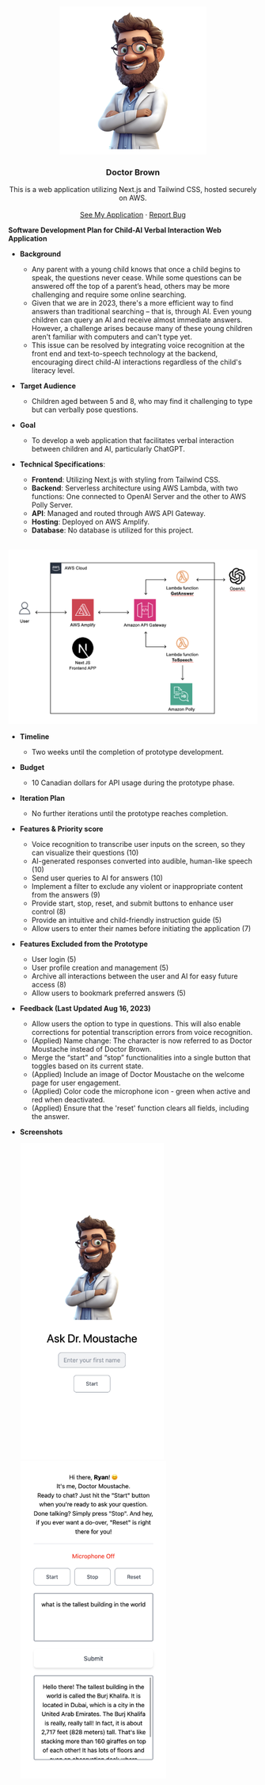 <div align="center">

  <img width="298" alt="doctor brown" src="./public/doctor_moustache.jpg">

  <h3 align="center">Doctor Brown</h3>
  <p align="center">
    This is a web application utilizing Next.js and Tailwind CSS, hosted securely on AWS.
    <br />
    <br />
    <a href="/">See My Application</a>
    ·
    <a href="/">Report Bug</a>
  </p>
</div>

**Software Development Plan for Child-AI Verbal Interaction Web Application**

- **Background**

  - Any parent with a young child knows that once a child begins to speak, the questions never cease. While some questions can be answered off the top of a parent’s head, others may be more challenging and require some online searching.
  - Given that we are in 2023, there's a more efficient way to find answers than traditional searching – that is, through AI. Even young children can query an AI and receive almost immediate answers. However, a challenge arises because many of these young children aren't familiar with computers and can't type yet.
  - This issue can be resolved by integrating voice recognition at the front end and text-to-speech technology at the backend, encouraging direct child-AI interactions regardless of the child's literacy level.

- **Target Audience**

  - Children aged between 5 and 8, who may find it challenging to type but can verbally pose questions.

- **Goal**

  - To develop a web application that facilitates verbal interaction between children and AI, particularly ChatGPT.

- **Technical Specifications**:
  - **Frontend**: Utilizing Next.js with styling from Tailwind CSS.
  - **Backend**: Serverless architecture using AWS Lambda, with two functions: One connected to OpenAI Server and the other to AWS Polly Server.
  - **API**: Managed and routed through AWS API Gateway.
  - **Hosting**: Deployed on AWS Amplify.
  - **Database**: No database is utilized for this project.

<br>
  <img width="600" alt="docBrown2_highleveldesign" src="./public/docBrown2_highleveldesign.png">

- **Timeline**

  - Two weeks until the completion of prototype development.

- **Budget**

  - 10 Canadian dollars for API usage during the prototype phase.

- **Iteration Plan**

  - No further iterations until the prototype reaches completion.

- **Features & Priority score**

  - Voice recognition to transcribe user inputs on the screen, so they can visualize their questions (10)
  - AI-generated responses converted into audible, human-like speech (10)
  - Send user queries to AI for answers (10)
  - Implement a filter to exclude any violent or inappropriate content from the answers (9)
  - Provide start, stop, reset, and submit buttons to enhance user control (8)
  - Provide an intuitive and child-friendly instruction guide (5)
  - Allow users to enter their names before initiating the application (7)

- **Features Excluded from the Prototype**

  - User login (5)
  - User profile creation and management (5)
  - Archive all interactions between the user and AI for easy future access (8)
  - Allow users to bookmark preferred answers (5)

- **Feedback (Last Updated Aug 16, 2023)**

  - Allow users the option to type in questions. This will also enable corrections for potential transcription errors from voice recognition.
  - (Applied) Name change: The character is now referred to as Doctor Moustache instead of Doctor Brown.
  - Merge the “start” and “stop” functionalities into a single button that toggles based on its current state.
  - (Applied) Include an image of Doctor Moustache on the welcome page for user engagement.
  - (Applied) Color code the microphone icon - green when active and red when deactivated.
  - (Applied) Ensure that the 'reset' function clears all fields, including the answer.

- **Screenshots**

  <img width="290" alt="Screenshot_1" src="./public/Screenshot_1.png"> <img width="295" alt="Screenshot_2" src="./public/Screenshot_2.png">
